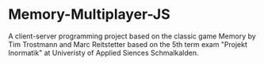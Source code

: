# Memory-Multiplayer-JS
A client-server programming project based on the classic game Memory by Tim Trostmann and Marc Reitstetter based on the 5th term exam "Projekt Inormatik" at Univeristy of Applied Siences Schmalkalden.
